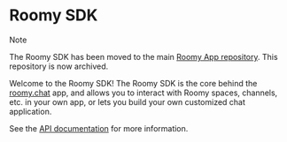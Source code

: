 # Roomy SDK

> [!NOTE]  
> The Roomy SDK has been moved to the main [Roomy App repository](https://github.com/muni-town/roomy/tree/main/packages/sdk). This repository is now archived.

Welcome to the Roomy SDK! The Roomy SDK is the core behind the [roomy.chat](https://roomy.chat) app, and allows you to interact with Roomy spaces, channels, etc. in your own app, or lets you build your own customized chat application.

See the [API documentation](https://muni-town.github.io/roomy-sdk) for more information.

